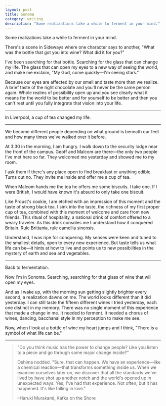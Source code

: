 ```yaml
---
layout: post
title: Sonoma
category: writing
description: "Some realizations take a while to ferment in your mind."
---
```


Some realizations take a while to ferment in your mind.

There's a scene in Sideways where one character says to another, "What was the bottle that got you into wine? What did it for you?"

I've been searching for that bottle. Searching for the glass that can change my life. The glass that can open my eyes to a new way of seeing the world, and make me exclaim, "My God, come quickly—I'm seeing stars."

Because our eyes are affected by our smell and taste more than we realize. A brief taste of the right chocolate and you'll never be the same person again. Whole realms of possibility open up and you see clearly what it means for the world to be better and for yourself to be better and then you can't rest until you fully integrate that vision into your life.

---

In Liverpool, a cup of tea changed my life.

---

We become different people depending on what ground is beneath our feet and how many times we've walked over it before.

At 3:30 in the morning, I am hungry. I walk down to the security lodge near the front of the campus. Geoff and Malcom are there—the only two people I've met here so far. They welcomed me yesterday and showed me to my room.

I ask them if there's any place open to find breakfast or anything edible. Turns out no. They invite me inside and offer me a cup of tea.

When Malcom hands me the tea he offers me some biscuits. I take one. If I were British, I would have known it's absurd to only take one biscuit.

Like Proust's cookie, I am etched with an impression of this moment and the taste of strong black tea. I sink into the taste, the richness of my first proper cup of tea, combined with this moment of welcome and care from new friends. This ritual of hospitality, a national drink of comfort offered to a weary traveler. As this drink consoles me I understand how it conquered Britain. Rule Brittania, rule camellia sinensis.

Understand, I was ripe for conquering. My senses were keen and tuned to the smallest details, open to every new experience. But taste tells us what life can be—it hints at how to live and points us to new possibilities in the mystery of earth and sea and vegetables.

---

Back to fermentation.

Now I'm in Sonoma. Searching, searching for that glass of wine that will open my eyes.

And as I wake up, with the morning sun getting slightly brighter every second, a realization dawns on me. The world looks different than it did yesterday. I can still taste the fifteen different wines I tried yesterday, each one distinct in my memory. There was no single moment of this experience that made a change in me. It needed to ferment. It needed a chorus of wines, dancing, bacchanal style in my perception to make me see.

Now, when I look at a bottle of wine my heart jumps and I think, "There is a symbol of what life can be."

---

>"Do you think music has the power to change people? Like you listen to a piece and go through some major change inside?"
>
>Oshima nodded. "Sure, that can happen. We have an experience—like a chemical reaction—that transforms something inside us. When we examine ourselves later on, we discover that all the standards we've lived by have shot up another notch and the world's opened up in unexpected ways. Yes, I've had that experience. Not often, but it has happened. It's like falling in love."
>
>–Haruki Murakami, Kafka on the Shore
